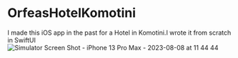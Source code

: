 # OrfeasHotelKomotini
I made this iOS app in the past for a Hotel in Komotini.I wrote it from scratch in SwiftUI
![Simulator Screen Shot - iPhone 13 Pro Max - 2023-08-08 at 11 44 44](https://github.com/angelosstaboulis/OrfeasHotelKomotini/assets/79055304/ccabc383-4560-40bc-898e-a08940d4d9c3)

